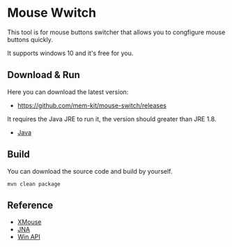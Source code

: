 # Mouse Wwitch

This tool is for mouse buttons switcher that allows you to congfigure mouse buttons quickly.

It supports windows 10 and it's free for you.

## Download & Run

Here you can download the latest version:
 - https://github.com/mem-kit/mouse-switch/releases
   
It requires the Java JRE to run it, the version should greater than JRE 1.8.
 - [Java](https://www.java.com/en/download/)

## Build
You can download the source code and build by yourself.
```
mvn clean package
```

## Reference
 - [XMouse](https://github.com/robotbird/Xmouse)
 - [JNA](https://github.com/java-native-access/jna)
 - [Win API]( https://learn.microsoft.com/en-us/windows/win32/api/winuser/)
